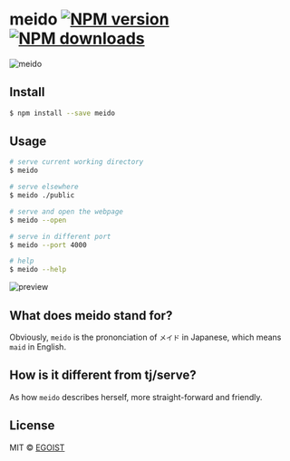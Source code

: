 # meido [![NPM version](https://img.shields.io/npm/v/meido.svg)](https://npmjs.com/package/meido) [![NPM downloads](https://img.shields.io/npm/dm/meido.svg)](https://npmjs.com/package/meido)

![meido](https://ooo.0o0.ooo/2016/06/30/577535e09ed7f.png)

## Install

```bash
$ npm install --save meido
```

## Usage

```bash
# serve current working directory
$ meido

# serve elsewhere
$ meido ./public

# serve and open the webpage
$ meido --open

# serve in different port
$ meido --port 4000

# help
$ meido --help
```

![preview](https://ooo.0o0.ooo/2016/06/30/577539a3abd11.png)

## What does meido stand for?

Obviously, `meido` is the prononciation of `メイド` in Japanese, which means `maid` in English.

## How is it different from tj/serve?

As how `meido` describes herself, more straight-forward and friendly.

## License

MIT © [EGOIST](https://github.com/egoist)

